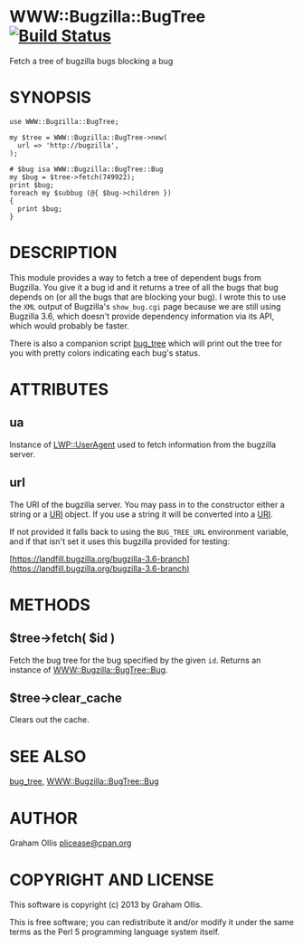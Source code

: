 # WWW::Bugzilla::BugTree [![Build Status](https://secure.travis-ci.org/plicease/WWW-Bugzilla-BugTree.png)](http://travis-ci.org/plicease/WWW-Bugzilla-BugTree)

Fetch a tree of bugzilla bugs blocking a bug

# SYNOPSIS

    use WWW::Bugzilla::BugTree;
    
    my $tree = WWW::Bugzilla::BugTree->new(
      url => 'http://bugzilla',
    );
    
    # $bug isa WWW::Bugzilla::BugTree::Bug
    my $bug = $tree->fetch(749922);
    print $bug;
    foreach my $subbug (@{ $bug->children })
    {
      print $bug;
    }

# DESCRIPTION

This module provides a way to fetch a tree of dependent bugs from Bugzilla.
You give it a bug id and it returns a tree of all the bugs that bug depends
on (or all the bugs that are blocking your bug).  I wrote this to use the
`XML` output of Bugzilla's `show_bug.cgi` page because we are still using
Bugzilla 3.6, which doesn't provide dependency information via its API, which
would probably be faster.

There is also a companion script [bug\_tree](http://search.cpan.org/perldoc?bug\_tree) which will print out the tree
for you with pretty colors indicating each bug's status.

# ATTRIBUTES

## ua

Instance of [LWP::UserAgent](http://search.cpan.org/perldoc?LWP::UserAgent) used to fetch information from the
bugzilla server.

## url

The URI of the bugzilla server.  You may pass in to the constructor
either a string or a [URI](http://search.cpan.org/perldoc?URI) object.  If you use a string it will
be converted into a [URI](http://search.cpan.org/perldoc?URI).

If not provided it falls back to using the `BUG_TREE_URL` environment
variable, and if that isn't set it uses this bugzilla provided for
testing:

[https://landfill.bugzilla.org/bugzilla-3.6-branch](https://landfill.bugzilla.org/bugzilla-3.6-branch)

# METHODS

## $tree->fetch( $id )

Fetch the bug tree for the bug specified by the given `id`.  Returns
an instance of [WWW::Bugzilla::BugTree::Bug](http://search.cpan.org/perldoc?WWW::Bugzilla::BugTree::Bug).

## $tree->clear\_cache

Clears out the cache.

# SEE ALSO

[bug\_tree](http://search.cpan.org/perldoc?bug\_tree), [WWW::Bugzilla::BugTree::Bug](http://search.cpan.org/perldoc?WWW::Bugzilla::BugTree::Bug)

# AUTHOR

Graham Ollis <plicease@cpan.org>

# COPYRIGHT AND LICENSE

This software is copyright (c) 2013 by Graham Ollis.

This is free software; you can redistribute it and/or modify it under
the same terms as the Perl 5 programming language system itself.
